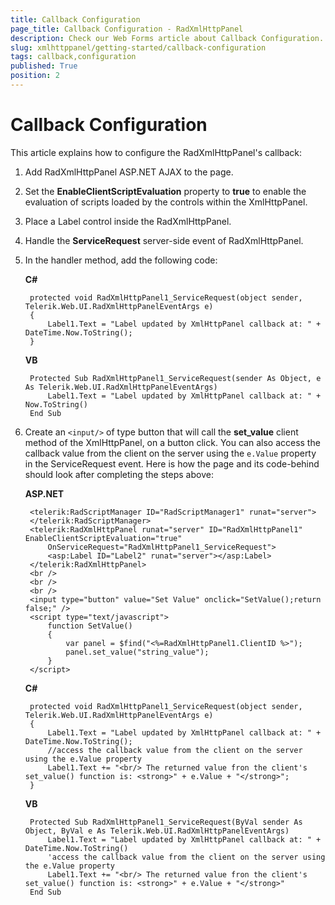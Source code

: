 ```yaml
---
title: Callback Configuration
page_title: Callback Configuration - RadXmlHttpPanel
description: Check our Web Forms article about Callback Configuration.
slug: xmlhttppanel/getting-started/callback-configuration
tags: callback,configuration
published: True
position: 2
---
```


# Callback Configuration





This article explains how to configure the RadXmlHttpPanel's callback:

1. Add RadXmlHttpPanel ASP.NET AJAX to the page.

1. Set the **EnableClientScriptEvaluation** property to **true** to enable the evaluation of scripts loaded by the controls within the XmlHttpPanel.

1. Place a Label control inside the RadXmlHttpPanel.

1. Handle the **ServiceRequest** server-side event of RadXmlHttpPanel.

1. In the handler method, add the following code:

	**C#**
	
		protected void RadXmlHttpPanel1_ServiceRequest(object sender, Telerik.Web.UI.RadXmlHttpPanelEventArgs e)
		{
			Label1.Text = "Label updated by XmlHttpPanel callback at: " + DateTime.Now.ToString();
		}

	**VB**

		Protected Sub RadXmlHttpPanel1_ServiceRequest(sender As Object, e As Telerik.Web.UI.RadXmlHttpPanelEventArgs)
			Label1.Text = "Label updated by XmlHttpPanel callback at: " + Now.ToString()
		End Sub
	



1. Create an `<input/>` of type button that will call the **set_value** client method of the XmlHttpPanel, on a button click. You can also access the callback value from the client on the server using the `e.Value` property in the ServiceRequest event. Here is how the page and its code-behind should look after completing the steps above:

	**ASP.NET**

	    <telerik:RadScriptManager ID="RadScriptManager1" runat="server">
	    </telerik:RadScriptManager>
	    <telerik:RadXmlHttpPanel runat="server" ID="RadXmlHttpPanel1" EnableClientScriptEvaluation="true"
	        OnServiceRequest="RadXmlHttpPanel1_ServiceRequest">
	        <asp:Label ID="Label2" runat="server"></asp:Label>
	    </telerik:RadXmlHttpPanel>
	    <br />
	    <br />
	    <br />
	    <input type="button" value="Set Value" onclick="SetValue();return false;" />
	    <script type="text/javascript">
	        function SetValue()
	        {
	            var panel = $find("<%=RadXmlHttpPanel1.ClientID %>");
	            panel.set_value("string_value");
	        }
	    </script>


	**C#**

		protected void RadXmlHttpPanel1_ServiceRequest(object sender, Telerik.Web.UI.RadXmlHttpPanelEventArgs e)
		{
			Label1.Text = "Label updated by XmlHttpPanel callback at: " + DateTime.Now.ToString();
			//access the callback value from the client on the server using the e.Value property
			Label1.Text += "<br/> The returned value fron the client's set_value() function is: <strong>" + e.Value + "</strong>";
		}

	**VB**

	    Protected Sub RadXmlHttpPanel1_ServiceRequest(ByVal sender As Object, ByVal e As Telerik.Web.UI.RadXmlHttpPanelEventArgs)
	        Label1.Text = "Label updated by XmlHttpPanel callback at: " + DateTime.Now.ToString()
	        'access the callback value from the client on the server using the e.Value property
	        Label1.Text += "<br/> The returned value fron the client's set_value() function is: <strong>" + e.Value + "</strong>"
	    End Sub



